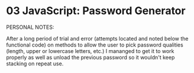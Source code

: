 # 03 JavaScript: Password Generator

PERSONAL NOTES:

After a long period of trial and error (attempts located and noted below the functional code) on methods to allow the user to pick password qualities (length, upper or lowercase letters, etc.) I mananged to get it to work properly as well as unload the previous password so it wouldn't keep stacking on repeat use.